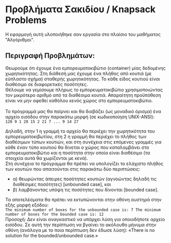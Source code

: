 # Προβλήματα Σακιδίου / Knapsack Problems
Η εφαρμογή αυτή υλοποιήθηκε σαν εργασία στο πλαίσιο του μαθήματος "Αλγόριθμοι".

## Περιγραφή Προβλημάτων:
Θεωρούμε ότι έχουμε ένα εμπορευματοκιβώτιο (container) μίας δεδομένης χωρητικότητας. Στη διάθεσή μας έχουμε ένα πλήθος
από κουτιά (με εύπλαστο σχήμα) σταθερής χωρητικότητας. Το κάθε είδος κουτιού είναι διαθέσιμο σε διαφορετικές
ποσότητες. <br>
Θέλουμε να γεμίσουμε πλήρως το εμπορευματοκιβώτιο χρησιμοποιώντας τον μικρότερο αριθμό από τα διαθέσιμα κουτιά. 
Απαραίτητη προϋπόθεση είναι να μην αφεθεί καθόλου κενός χώρος στο εμπορευματοκιβώτιο. <br> <br>
Το πρόγραμμά μας θα παίρνει και θα διαβάζει (ως μοναδικό όρισμα) ένα αρχείο εισόδου στην
παρακάτω μορφή (σε κωδικοποίηση UNIX-ANSI): <br>
`
120
9
1 28 15
2 21 7
...
9 14 27
`

Δηλαδή, στην 1 η γραμμή το αρχείο θα περιέχει την χωρητικότητα του εμπορευματοκιβωτίου, στη 2 η
γραμμή θα περιέχει το πλήθος των διαθέσιμων τύπων κουτιών, και στη συνέχεια στις επόμενες
γραμμές για κάθε έναν τύπο κουτιού θα δίνεται ο χώρος που καταλαμβάνει στο
εμπορευματοκιβώτιο και η ποσότητα στην οποία είναι διαθέσιμο (τα στοιχεία αυτά θα χωρίζονται με
κενά). <br>
Στη συνέχεια το πρόγραμμα θα πρέπει να υπολογίζει το ελάχιστο πλήθος των κουτιών που
απαιτούνται στις παρακάτω δύο περιπτώσεις: 
* α) θεωρώντας άπειρες ποσότητες κουτιών (αγνοώντας δηλαδή τις διαθέσιμες ποσότητες)
[unbounded case], και
* β) λαμβάνοντας υπόψη τις ποσότητες που δίνονται [bounded case].

Τα αποτελέσματα θα πρέπει να εκτυπώνονται στην οθόνη αυστηρά στην εξής μορφή εξόδου: <br>
`
The minimum number of boxes for the unbounded case is: 7
The minimum number of boxes for the bounded case is: 12
` <br>
Προσοχή: Δεν είναι αναγκαστικό να υπάρχει λύση για οποιοδήποτε αρχείο εισόδου. Σε αυτή την
περίπτωση να βγαίνει το ακόλουθο μήνυμα στην οθόνη (ανάλογα με το ποια περίπτωση δεν έδωσε
λύση): «There is no solution for the bounded/unbounded case.»

